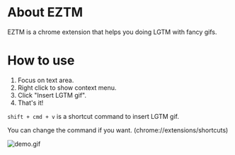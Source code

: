 # About EZTM
EZTM is a chrome extension that helps you doing LGTM with fancy gifs.

# How to use
1. Focus on text area.
2. Right click to show context menu.
3. Click "Insert LGTM gif".
4. That's it! 

`shift + cmd + v` is a shortcut command to insert LGTM gif.

You can change the command if you want. (chrome://extensions/shortcuts)

![demo.gif](https://user-images.githubusercontent.com/53589952/203290886-3e8a7d8b-a0c2-4113-bc0c-967893a8cadf.gif)



